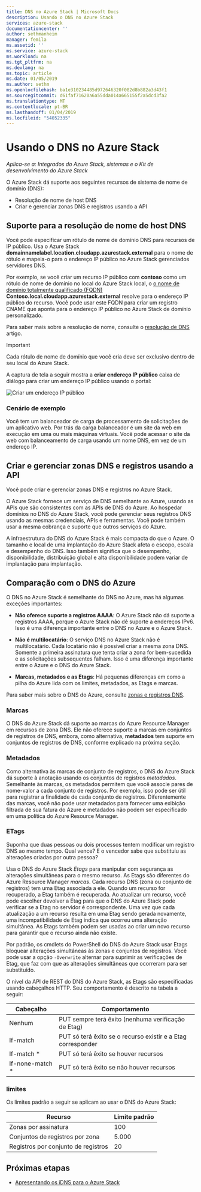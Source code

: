 ```yaml
---
title: DNS no Azure Stack | Microsoft Docs
description: Usando o DNS no Azure Stack
services: azure-stack
documentationcenter: ''
author: sethmanheim
manager: femila
ms.assetid: ''
ms.service: azure-stack
ms.workload: na
ms.tgt_pltfrm: na
ms.devlang: na
ms.topic: article
ms.date: 01/05/2019
ms.author: sethm
ms.openlocfilehash: ba1e310234485d972646320f082d8b882a3d43f1
ms.sourcegitcommit: d61faf71620a6a55dda014a665155f2a5dcd3fa2
ms.translationtype: MT
ms.contentlocale: pt-BR
ms.lasthandoff: 01/04/2019
ms.locfileid: "54052335"
---
```

# <a name="using-dns-in-azure-stack"></a>Usando o DNS no Azure Stack

*Aplica-se a: Integrados do Azure Stack, sistemas e o Kit de desenvolvimento do Azure Stack*

O Azure Stack dá suporte aos seguintes recursos de sistema de nome de domínio (DNS):

* Resolução de nome de host DNS
* Criar e gerenciar zonas DNS e registros usando a API

## <a name="support-for-dns-hostname-resolution"></a>Suporte para a resolução de nome de host DNS

Você pode especificar um rótulo de nome de domínio DNS para recursos de IP público. Usa o Azure Stack **domainnamelabel.location.cloudapp.azurestack.external** para o nome de rótulo e mapeia-o para o endereço IP público no Azure Stack gerenciados servidores DNS.

Por exemplo, se você criar um recurso IP público com **contoso** como um rótulo de nome de domínio no local do Azure Stack local, o [o nome de domínio totalmente qualificado (FQDN)](https://en.wikipedia.org/wiki/Fully_qualified_domain_name)  **Contoso.local.cloudapp.azurestack.external** resolve para o endereço IP público do recurso. Você pode usar este FQDN para criar um registro CNAME que aponta para o endereço IP público no Azure Stack de domínio personalizado.

Para saber mais sobre a resolução de nome, consulte o [resolução de DNS](../../dns/dns-for-azure-services.md?toc=%2fazure%2fvirtual-machines%2fwindows%2ftoc.json) artigo.

> [!IMPORTANT]
> Cada rótulo de nome de domínio que você cria deve ser exclusivo dentro de seu local do Azure Stack.

A captura de tela a seguir mostra a **criar endereço IP público** caixa de diálogo para criar um endereço IP público usando o portal:

![Criar um endereço IP público](media/azure-stack-whats-new-dns/image01.png)

### <a name="example-scenario"></a>Cenário de exemplo

Você tem um balanceador de carga de processamento de solicitações de um aplicativo web. Por trás da carga balanceador é um site da web em execução em uma ou mais máquinas virtuais. Você pode acessar o site da web com balanceamento de carga usando um nome DNS, em vez de um endereço IP.

## <a name="create-and-manage-dns-zones-and-records-using-the-api"></a>Criar e gerenciar zonas DNS e registros usando a API

Você pode criar e gerenciar zonas DNS e registros no Azure Stack.

O Azure Stack fornece um serviço de DNS semelhante ao Azure, usando as APIs que são consistentes com as APIs de DNS do Azure.  Ao hospedar domínios no DNS do Azure Stack, você pode gerenciar seus registros DNS usando as mesmas credenciais, APIs e ferramentas. Você pode também usar a mesma cobrança e suporte que outros serviços do Azure.

A infraestrutura do DNS do Azure Stack é mais compacta do que o Azure. O tamanho e local de uma implantação do Azure Stack afeta o escopo, escala e desempenho do DNS. Isso também significa que o desempenho, disponibilidade, distribuição global e alta disponibilidade podem variar de implantação para implantação.

## <a name="comparison-with-azure-dns"></a>Comparação com o DNS do Azure

O DNS no Azure Stack é semelhante do DNS no Azure, mas há algumas exceções importantes:

* **Não oferece suporte a registros AAAA**: O Azure Stack não dá suporte a registros AAAA, porque o Azure Stack não dê suporte a endereços IPv6. Isso é uma diferença importante entre o DNS no Azure e o Azure Stack.

* **Não é multilocatário**: O serviço DNS no Azure Stack não é multilocatário. Cada locatário não é possível criar a mesma zona DNS. Somente a primeira assinatura que tenta criar a zona for bem-sucedida e as solicitações subsequentes falham. Isso é uma diferença importante entre o Azure e o DNS do Azure Stack.

* **Marcas, metadados e as Etags**: Há pequenas diferenças em como a pilha do Azure lida com os limites, metadados, as Etags e marcas.

Para saber mais sobre o DNS do Azure, consulte [zonas e registros DNS](../../dns/dns-zones-records.md).

### <a name="tags"></a>Marcas

O DNS do Azure Stack dá suporte ao marcas do Azure Resource Manager em recursos de zona DNS. Ele não oferece suporte a marcas em conjuntos de registros de DNS, embora, como alternativa, **metadados** tem suporte em conjuntos de registros de DNS, conforme explicado na próxima seção.

### <a name="metadata"></a>Metadados

Como alternativa às marcas de conjunto de registros, o DNS do Azure Stack dá suporte à anotação usando os conjuntos de registros *metadados*. Semelhante às marcas, os metadados permitem que você associe pares de nome-valor a cada conjunto de registros. Por exemplo, isso pode ser útil para registrar a finalidade de cada conjunto de registros. Diferentemente das marcas, você não pode usar metadados para fornecer uma exibição filtrada de sua fatura do Azure e metadados não podem ser especificado em uma política do Azure Resource Manager.

### <a name="etags"></a>ETags

Suponha que duas pessoas ou dois processos tentem modificar um registro DNS ao mesmo tempo. Qual vence? E o vencedor sabe que substituiu as alterações criadas por outra pessoa?

Usa o DNS do Azure Stack *Etags* para manipular com segurança as alterações simultâneas para o mesmo recurso. As Etags são diferentes do Azure Resource Manager *marcas*. Cada recurso DNS (zona ou conjunto de registros) tem uma Etag associada a ele. Quando um recurso for recuperado, a Etag também é recuperada. Ao atualizar um recurso, você pode escolher devolver a Etag para que o DNS do Azure Stack pode verificar se a Etag no servidor é correspondente. Uma vez que cada atualização a um recurso resulta em uma Etag sendo gerada novamente, uma incompatibilidade de Etag indica que ocorreu uma alteração simultânea. As Etags também podem ser usadas ao criar um novo recurso para garantir que o recurso ainda não existe.

Por padrão, os cmdlets do PowerShell do DNS do Azure Stack usar Etags bloquear alterações simultâneas às zonas e conjuntos de registros. Você pode usar a opção `-Overwrite` alternar para suprimir as verificações de Etag, que faz com que as alterações simultâneas que ocorreram para ser substituído.

O nível da API de REST do DNS do Azure Stack, as Etags são especificadas usando cabeçalhos HTTP. Seu comportamento é descrito na tabela a seguir:

| Cabeçalho | Comportamento|
|--------|---------|
| Nenhum   | PUT sempre terá êxito (nenhuma verificação de Etag)|
| If-match| PUT só terá êxito se o recurso existir e a Etag corresponder|
| If-match *| PUT só terá êxito se houver recursos|
| If-none-match *| PUT só terá êxito se não houver recursos|

### <a name="limits"></a>limites

Os limites padrão a seguir se aplicam ao usar o DNS do Azure Stack:

| Recurso| Limite padrão|
|---------|--------------|
| Zonas por assinatura| 100|
| Conjuntos de registros por zona| 5.000|
| Registros por conjunto de registros| 20|

## <a name="next-steps"></a>Próximas etapas

- [Apresentando os iDNS para o Azure Stack](azure-stack-understanding-dns.md)

